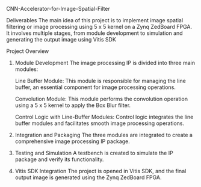 CNN-Accelerator-for-Image-Spatial-Filter

Deliverables
The main idea of this project is to implement image spatial filtering or image processing using 5 x 5 kernel on a Zynq ZedBoard FPGA.
It involves multiple stages, from module development to simulation and generating the output image using Vitis SDK

Project Overview
1. Module Development
The image processing IP is divided into three main modules:

     Line Buffer Module: This module is responsible for managing the line buffer, an essential component for image processing operations.

     Convolution Module: This module performs the convolution operation using a 5 x 5 kernel to apply the Box Blur filter.

     Control Logic with Line-Buffer Modules: Control logic integrates the line buffer modules and facilitates smooth image processing operations.

2. Integration and Packaging
The three modules are integrated to create a comprehensive image processing IP package.

3. Testing and Simulation
A testbench is created to simulate the IP package and verify its functionality.

4. Vitis SDK Integration
The project is opened in Vitis SDK, and the final output image is generated using the Zynq ZedBoard FPGA.

